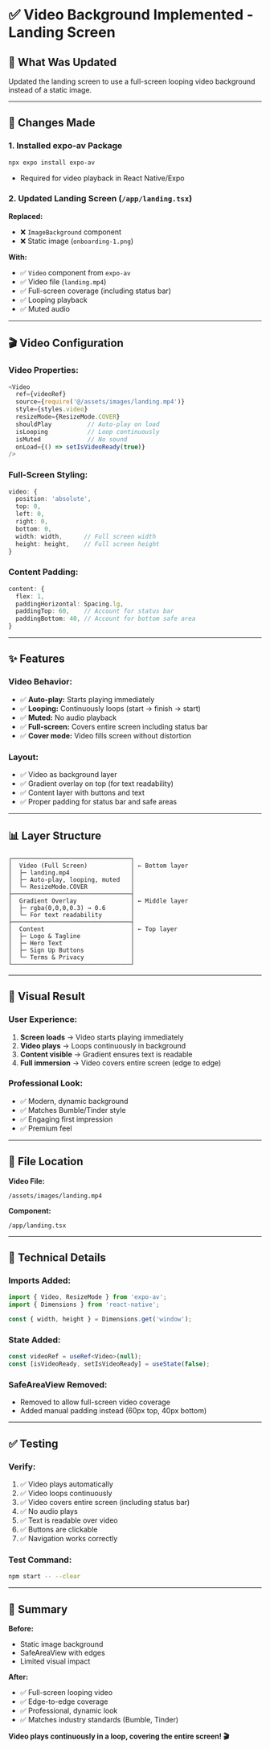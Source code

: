 # ✅ Video Background Implemented - Landing Screen

## 🎥 **What Was Updated**

Updated the landing screen to use a full-screen looping video background instead of a static image.

---

## 📝 **Changes Made**

### **1. Installed expo-av Package**
```bash
npx expo install expo-av
```
- Required for video playback in React Native/Expo

### **2. Updated Landing Screen** (`/app/landing.tsx`)

**Replaced:**
- ❌ `ImageBackground` component
- ❌ Static image (`onboarding-1.png`)

**With:**
- ✅ `Video` component from `expo-av`
- ✅ Video file (`landing.mp4`)
- ✅ Full-screen coverage (including status bar)
- ✅ Looping playback
- ✅ Muted audio

---

## 🎬 **Video Configuration**

### **Video Properties:**
```typescript
<Video
  ref={videoRef}
  source={require('@/assets/images/landing.mp4')}
  style={styles.video}
  resizeMode={ResizeMode.COVER}
  shouldPlay          // Auto-play on load
  isLooping           // Loop continuously
  isMuted             // No sound
  onLoad={() => setIsVideoReady(true)}
/>
```

### **Full-Screen Styling:**
```typescript
video: {
  position: 'absolute',
  top: 0,
  left: 0,
  right: 0,
  bottom: 0,
  width: width,      // Full screen width
  height: height,    // Full screen height
}
```

### **Content Padding:**
```typescript
content: {
  flex: 1,
  paddingHorizontal: Spacing.lg,
  paddingTop: 60,    // Account for status bar
  paddingBottom: 40, // Account for bottom safe area
}
```

---

## ✨ **Features**

### **Video Behavior:**
- ✅ **Auto-play:** Starts playing immediately
- ✅ **Looping:** Continuously loops (start → finish → start)
- ✅ **Muted:** No audio playback
- ✅ **Full-screen:** Covers entire screen including status bar
- ✅ **Cover mode:** Video fills screen without distortion

### **Layout:**
- ✅ Video as background layer
- ✅ Gradient overlay on top (for text readability)
- ✅ Content layer with buttons and text
- ✅ Proper padding for status bar and safe areas

---

## 📊 **Layer Structure**

```
┌─────────────────────────────────┐
│  Video (Full Screen)            │ ← Bottom layer
│  ├─ landing.mp4                 │
│  ├─ Auto-play, looping, muted   │
│  └─ ResizeMode.COVER            │
├─────────────────────────────────┤
│  Gradient Overlay               │ ← Middle layer
│  ├─ rgba(0,0,0,0.3) → 0.6       │
│  └─ For text readability        │
├─────────────────────────────────┤
│  Content                        │ ← Top layer
│  ├─ Logo & Tagline              │
│  ├─ Hero Text                   │
│  ├─ Sign Up Buttons             │
│  └─ Terms & Privacy             │
└─────────────────────────────────┘
```

---

## 🎨 **Visual Result**

### **User Experience:**
1. **Screen loads** → Video starts playing immediately
2. **Video plays** → Loops continuously in background
3. **Content visible** → Gradient ensures text is readable
4. **Full immersion** → Video covers entire screen (edge to edge)

### **Professional Look:**
- ✅ Modern, dynamic background
- ✅ Matches Bumble/Tinder style
- ✅ Engaging first impression
- ✅ Premium feel

---

## 📱 **File Location**

**Video File:**
```
/assets/images/landing.mp4
```

**Component:**
```
/app/landing.tsx
```

---

## 🔧 **Technical Details**

### **Imports Added:**
```typescript
import { Video, ResizeMode } from 'expo-av';
import { Dimensions } from 'react-native';

const { width, height } = Dimensions.get('window');
```

### **State Added:**
```typescript
const videoRef = useRef<Video>(null);
const [isVideoReady, setIsVideoReady] = useState(false);
```

### **SafeAreaView Removed:**
- Removed to allow full-screen video coverage
- Added manual padding instead (60px top, 40px bottom)

---

## ✅ **Testing**

### **Verify:**
1. ✅ Video plays automatically
2. ✅ Video loops continuously
3. ✅ Video covers entire screen (including status bar)
4. ✅ No audio plays
5. ✅ Text is readable over video
6. ✅ Buttons are clickable
7. ✅ Navigation works correctly

### **Test Command:**
```bash
npm start -- --clear
```

---

## 🎯 **Summary**

**Before:**
- Static image background
- SafeAreaView with edges
- Limited visual impact

**After:**
- ✅ Full-screen looping video
- ✅ Edge-to-edge coverage
- ✅ Professional, dynamic look
- ✅ Matches industry standards (Bumble, Tinder)

**Video plays continuously in a loop, covering the entire screen! 🎬**
